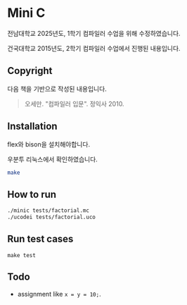 Mini C
===

전남대학교 2025년도, 1학기 컴파일러 수업을 위해 수정하였습니다.

건국대학교 2015년도, 2학기 컴파일러 수업에서 진행된 내용입니다.

## Copyright

다음 책을 기반으로 작성된 내용입니다.

> 오세만. "컴파일러 입문". 정익사 2010.

## Installation

flex와 bison을 설치해야합니다.

우분투 리눅스에서 확인하였습니다.

```bash
make
```

## How to run

```bash
./minic tests/factorial.mc
./ucodei tests/factorial.uco
```

## Run test cases

`make test`

## Todo

 - assignment like `x = y = 10;`.
